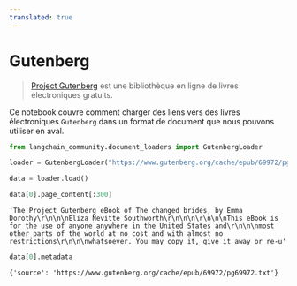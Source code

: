 ```yaml
---
translated: true
---
```


# Gutenberg

>[Project Gutenberg](https://www.gutenberg.org/about/) est une bibliothèque en ligne de livres électroniques gratuits.

Ce notebook couvre comment charger des liens vers des livres électroniques `Gutenberg` dans un format de document que nous pouvons utiliser en aval.

```python
from langchain_community.document_loaders import GutenbergLoader
```

```python
loader = GutenbergLoader("https://www.gutenberg.org/cache/epub/69972/pg69972.txt")
```

```python
data = loader.load()
```

```python
data[0].page_content[:300]
```

```output
'The Project Gutenberg eBook of The changed brides, by Emma Dorothy\r\n\n\nEliza Nevitte Southworth\r\n\n\n\r\n\n\nThis eBook is for the use of anyone anywhere in the United States and\r\n\n\nmost other parts of the world at no cost and with almost no restrictions\r\n\n\nwhatsoever. You may copy it, give it away or re-u'
```

```python
data[0].metadata
```

```output
{'source': 'https://www.gutenberg.org/cache/epub/69972/pg69972.txt'}
```
